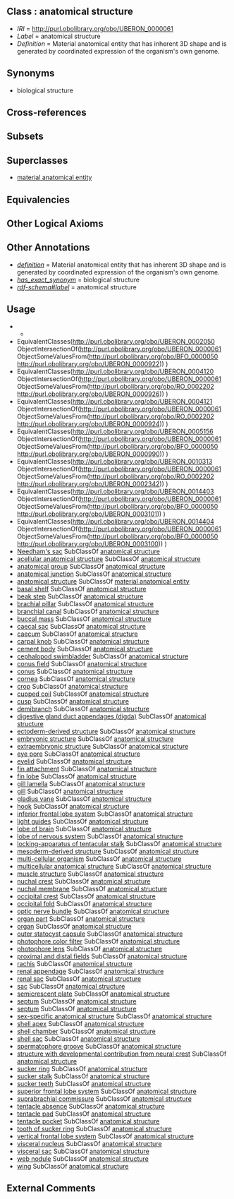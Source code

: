 
## Class : anatomical structure

 * *IRI* = http://purl.obolibrary.org/obo/UBERON_0000061
 * *Label* = anatomical structure
 * *Definition* = Material anatomical entity that has inherent 3D shape and is generated by coordinated expression of the organism's own genome.

## Synonyms

 * biological structure

## Cross-references


## Subsets


## Superclasses

 * [material anatomical entity](../../UBERON/65/UBERON_0000465.md)

## Equivalencies


## Other Logical Axioms


## Other Annotations

 * *[definition](../../IAO/15/IAO_0000115.md)* = Material anatomical entity that has inherent 3D shape and is generated by coordinated expression of the organism's own genome.
 * *[has_exact_synonym](../../ym/oboInOwl#hasExactSynonym.md)* = biological structure
 * *[rdf-schema#label](../../el/rdf-schema#label.md)* = anatomical structure

## Usage

 * -
 * EquivalentClasses(<http://purl.obolibrary.org/obo/UBERON_0002050> ObjectIntersectionOf(<http://purl.obolibrary.org/obo/UBERON_0000061> ObjectSomeValuesFrom(<http://purl.obolibrary.org/obo/BFO_0000050> <http://purl.obolibrary.org/obo/UBERON_0000922>)) )
 * EquivalentClasses(<http://purl.obolibrary.org/obo/UBERON_0004120> ObjectIntersectionOf(<http://purl.obolibrary.org/obo/UBERON_0000061> ObjectSomeValuesFrom(<http://purl.obolibrary.org/obo/RO_0002202> <http://purl.obolibrary.org/obo/UBERON_0000926>)) )
 * EquivalentClasses(<http://purl.obolibrary.org/obo/UBERON_0004121> ObjectIntersectionOf(<http://purl.obolibrary.org/obo/UBERON_0000061> ObjectSomeValuesFrom(<http://purl.obolibrary.org/obo/RO_0002202> <http://purl.obolibrary.org/obo/UBERON_0000924>)) )
 * EquivalentClasses(<http://purl.obolibrary.org/obo/UBERON_0005156> ObjectIntersectionOf(<http://purl.obolibrary.org/obo/UBERON_0000061> ObjectSomeValuesFrom(<http://purl.obolibrary.org/obo/BFO_0000050> <http://purl.obolibrary.org/obo/UBERON_0000990>)) )
 * EquivalentClasses(<http://purl.obolibrary.org/obo/UBERON_0010313> ObjectIntersectionOf(<http://purl.obolibrary.org/obo/UBERON_0000061> ObjectSomeValuesFrom(<http://purl.obolibrary.org/obo/RO_0002202> <http://purl.obolibrary.org/obo/UBERON_0002342>)) )
 * EquivalentClasses(<http://purl.obolibrary.org/obo/UBERON_0014403> ObjectIntersectionOf(<http://purl.obolibrary.org/obo/UBERON_0000061> ObjectSomeValuesFrom(<http://purl.obolibrary.org/obo/BFO_0000050> <http://purl.obolibrary.org/obo/UBERON_0003101>)) )
 * EquivalentClasses(<http://purl.obolibrary.org/obo/UBERON_0014404> ObjectIntersectionOf(<http://purl.obolibrary.org/obo/UBERON_0000061> ObjectSomeValuesFrom(<http://purl.obolibrary.org/obo/BFO_0000050> <http://purl.obolibrary.org/obo/UBERON_0003100>)) )
 * [Needham's sac](../../CEPH/71/CEPH_0000171.md) SubClassOf [anatomical structure](../../UBERON/61/UBERON_0000061.md)
 * [acellular anatomical structure](../../UBERON/76/UBERON_0000476.md) SubClassOf [anatomical structure](../../UBERON/61/UBERON_0000061.md)
 * [anatomical group](../../UBERON/80/UBERON_0000480.md) SubClassOf [anatomical structure](../../UBERON/61/UBERON_0000061.md)
 * [anatomical junction](../../UBERON/51/UBERON_0007651.md) SubClassOf [anatomical structure](../../UBERON/61/UBERON_0000061.md)
 * [anatomical structure](../../UBERON/61/UBERON_0000061.md) SubClassOf [material anatomical entity](../../UBERON/65/UBERON_0000465.md)
 * [basal shelf](../../CEPH/21/CEPH_0000021.md) SubClassOf [anatomical structure](../../UBERON/61/UBERON_0000061.md)
 * [beak step](../../CEPH/24/CEPH_0000024.md) SubClassOf [anatomical structure](../../UBERON/61/UBERON_0000061.md)
 * [brachial pillar](../../CEPH/34/CEPH_0000034.md) SubClassOf [anatomical structure](../../UBERON/61/UBERON_0000061.md)
 * [branchial canal](../../CEPH/28/CEPH_0000028.md) SubClassOf [anatomical structure](../../UBERON/61/UBERON_0000061.md)
 * [buccal mass](../../CEPH/39/CEPH_0000039.md) SubClassOf [anatomical structure](../../UBERON/61/UBERON_0000061.md)
 * [caecal sac](../../CEPH/45/CEPH_0000045.md) SubClassOf [anatomical structure](../../UBERON/61/UBERON_0000061.md)
 * [caecum](../../CEPH/46/CEPH_0000046.md) SubClassOf [anatomical structure](../../UBERON/61/UBERON_0000061.md)
 * [carpal knob](../../CEPH/52/CEPH_0000052.md) SubClassOf [anatomical structure](../../UBERON/61/UBERON_0000061.md)
 * [cement body](../../CEPH/50/CEPH_0000050.md) SubClassOf [anatomical structure](../../UBERON/61/UBERON_0000061.md)
 * [cephalopod swimbladder](../../CEPH/55/CEPH_0000255.md) SubClassOf [anatomical structure](../../UBERON/61/UBERON_0000061.md)
 * [conus field](../../CEPH/73/CEPH_0000073.md) SubClassOf [anatomical structure](../../UBERON/61/UBERON_0000061.md)
 * [conus](../../CEPH/72/CEPH_0000072.md) SubClassOf [anatomical structure](../../UBERON/61/UBERON_0000061.md)
 * [cornea](../../CEPH/74/CEPH_0000074.md) SubClassOf [anatomical structure](../../UBERON/61/UBERON_0000061.md)
 * [crop](../../CEPH/78/CEPH_0000078.md) SubClassOf [anatomical structure](../../UBERON/61/UBERON_0000061.md)
 * [cupped coil](../../CEPH/80/CEPH_0000080.md) SubClassOf [anatomical structure](../../UBERON/61/UBERON_0000061.md)
 * [cusp](../../CEPH/81/CEPH_0000081.md) SubClassOf [anatomical structure](../../UBERON/61/UBERON_0000061.md)
 * [demibranch](../../CEPH/85/CEPH_0000085.md) SubClassOf [anatomical structure](../../UBERON/61/UBERON_0000061.md)
 * [digestive gland duct appendages (digda)](../../CEPH/88/CEPH_0000088.md) SubClassOf [anatomical structure](../../UBERON/61/UBERON_0000061.md)
 * [ectoderm-derived structure](../../UBERON/21/UBERON_0004121.md) SubClassOf [anatomical structure](../../UBERON/61/UBERON_0000061.md)
 * [embryonic structure](../../UBERON/50/UBERON_0002050.md) SubClassOf [anatomical structure](../../UBERON/61/UBERON_0000061.md)
 * [extraembryonic structure](../../UBERON/78/UBERON_0000478.md) SubClassOf [anatomical structure](../../UBERON/61/UBERON_0000061.md)
 * [eye pore](../../CEPH/02/CEPH_0000102.md) SubClassOf [anatomical structure](../../UBERON/61/UBERON_0000061.md)
 * [eyelid](../../CEPH/00/CEPH_0000000.md) SubClassOf [anatomical structure](../../UBERON/61/UBERON_0000061.md)
 * [fin attachment](../../CEPH/06/CEPH_0000106.md) SubClassOf [anatomical structure](../../UBERON/61/UBERON_0000061.md)
 * [fin lobe](../../CEPH/09/CEPH_0000109.md) SubClassOf [anatomical structure](../../UBERON/61/UBERON_0000061.md)
 * [gill lamella](../../CEPH/23/CEPH_0000123.md) SubClassOf [anatomical structure](../../UBERON/61/UBERON_0000061.md)
 * [gill](../../CEPH/22/CEPH_0000122.md) SubClassOf [anatomical structure](../../UBERON/61/UBERON_0000061.md)
 * [gladius vane](../../CEPH/71/CEPH_0000271.md) SubClassOf [anatomical structure](../../UBERON/61/UBERON_0000061.md)
 * [hook](../../CEPH/34/CEPH_0000134.md) SubClassOf [anatomical structure](../../UBERON/61/UBERON_0000061.md)
 * [inferior frontal lobe system](../../CEPH/37/CEPH_0000137.md) SubClassOf [anatomical structure](../../UBERON/61/UBERON_0000061.md)
 * [light guides](../../CEPH/52/CEPH_0000152.md) SubClassOf [anatomical structure](../../UBERON/61/UBERON_0000061.md)
 * [lobe of brain](../../CEPH/93/CEPH_0000293.md) SubClassOf [anatomical structure](../../UBERON/61/UBERON_0000061.md)
 * [lobe of nervous system](../../CEPH/94/CEPH_0000294.md) SubClassOf [anatomical structure](../../UBERON/61/UBERON_0000061.md)
 * [locking-apparatus of tentacular stalk](../../CEPH/56/CEPH_0000156.md) SubClassOf [anatomical structure](../../UBERON/61/UBERON_0000061.md)
 * [mesoderm-derived structure](../../UBERON/20/UBERON_0004120.md) SubClassOf [anatomical structure](../../UBERON/61/UBERON_0000061.md)
 * [multi-cellular organism](../../UBERON/68/UBERON_0000468.md) SubClassOf [anatomical structure](../../UBERON/61/UBERON_0000061.md)
 * [multicellular anatomical structure](../../UBERON/00/UBERON_0010000.md) SubClassOf [anatomical structure](../../UBERON/61/UBERON_0000061.md)
 * [muscle structure](../../UBERON/90/UBERON_0005090.md) SubClassOf [anatomical structure](../../UBERON/61/UBERON_0000061.md)
 * [nuchal crest](../../CEPH/77/CEPH_0000177.md) SubClassOf [anatomical structure](../../UBERON/61/UBERON_0000061.md)
 * [nuchal membrane](../../CEPH/78/CEPH_0000178.md) SubClassOf [anatomical structure](../../UBERON/61/UBERON_0000061.md)
 * [occipital crest](../../CEPH/81/CEPH_0000181.md) SubClassOf [anatomical structure](../../UBERON/61/UBERON_0000061.md)
 * [occipital fold](../../CEPH/82/CEPH_0000182.md) SubClassOf [anatomical structure](../../UBERON/61/UBERON_0000061.md)
 * [optic nerve bundle](../../CEPH/92/CEPH_0000292.md) SubClassOf [anatomical structure](../../UBERON/61/UBERON_0000061.md)
 * [organ part](../../UBERON/64/UBERON_0000064.md) SubClassOf [anatomical structure](../../UBERON/61/UBERON_0000061.md)
 * [organ](../../UBERON/62/UBERON_0000062.md) SubClassOf [anatomical structure](../../UBERON/61/UBERON_0000061.md)
 * [outer statocyst capsule](../../CEPH/91/CEPH_0000191.md) SubClassOf [anatomical structure](../../UBERON/61/UBERON_0000061.md)
 * [photophore color filter](../../CEPH/69/CEPH_0000069.md) SubClassOf [anatomical structure](../../UBERON/61/UBERON_0000061.md)
 * [photophore lens](../../CEPH/50/CEPH_0000150.md) SubClassOf [anatomical structure](../../UBERON/61/UBERON_0000061.md)
 * [proximal and distal fields](../../CEPH/10/CEPH_0000210.md) SubClassOf [anatomical structure](../../UBERON/61/UBERON_0000061.md)
 * [rachis](../../CEPH/16/CEPH_0000216.md) SubClassOf [anatomical structure](../../UBERON/61/UBERON_0000061.md)
 * [renal appendage](../../CEPH/15/CEPH_0000215.md) SubClassOf [anatomical structure](../../UBERON/61/UBERON_0000061.md)
 * [renal sac](../../CEPH/37/CEPH_0001037.md) SubClassOf [anatomical structure](../../UBERON/61/UBERON_0000061.md)
 * [sac](../../UBERON/56/UBERON_0009856.md) SubClassOf [anatomical structure](../../UBERON/61/UBERON_0000061.md)
 * [semicrescent plate](../../CEPH/27/CEPH_0000227.md) SubClassOf [anatomical structure](../../UBERON/61/UBERON_0000061.md)
 * [septum](../../CEPH/27/CEPH_0001027.md) SubClassOf [anatomical structure](../../UBERON/61/UBERON_0000061.md)
 * [septum](../../UBERON/37/UBERON_0003037.md) SubClassOf [anatomical structure](../../UBERON/61/UBERON_0000061.md)
 * [sex-specific anatomical structure](../../UBERON/02/UBERON_0014402.md) SubClassOf [anatomical structure](../../UBERON/61/UBERON_0000061.md)
 * [shell apex](../../CEPH/50/CEPH_0001050.md) SubClassOf [anatomical structure](../../UBERON/61/UBERON_0000061.md)
 * [shell chamber](../../CEPH/45/CEPH_0001045.md) SubClassOf [anatomical structure](../../UBERON/61/UBERON_0000061.md)
 * [shell sac](../../CEPH/29/CEPH_0000229.md) SubClassOf [anatomical structure](../../UBERON/61/UBERON_0000061.md)
 * [spermatophore groove](../../CEPH/33/CEPH_0001033.md) SubClassOf [anatomical structure](../../UBERON/61/UBERON_0000061.md)
 * [structure with developmental contribution from neural crest](../../UBERON/14/UBERON_0010314.md) SubClassOf [anatomical structure](../../UBERON/61/UBERON_0000061.md)
 * [sucker ring](../../CEPH/36/CEPH_0000136.md) SubClassOf [anatomical structure](../../UBERON/61/UBERON_0000061.md)
 * [sucker stalk](../../CEPH/50/CEPH_0000250.md) SubClassOf [anatomical structure](../../UBERON/61/UBERON_0000061.md)
 * [sucker teeth](../../CEPH/51/CEPH_0000251.md) SubClassOf [anatomical structure](../../UBERON/61/UBERON_0000061.md)
 * [superior frontal lobe system](../../CEPH/02/CEPH_0000302.md) SubClassOf [anatomical structure](../../UBERON/61/UBERON_0000061.md)
 * [suprabrachial commissure](../../CEPH/54/CEPH_0000254.md) SubClassOf [anatomical structure](../../UBERON/61/UBERON_0000061.md)
 * [tentacle absence](../../CEPH/57/CEPH_0000257.md) SubClassOf [anatomical structure](../../UBERON/61/UBERON_0000061.md)
 * [tentacle pad](../../CEPH/58/CEPH_0000258.md) SubClassOf [anatomical structure](../../UBERON/61/UBERON_0000061.md)
 * [tentacle pocket](../../CEPH/59/CEPH_0000259.md) SubClassOf [anatomical structure](../../UBERON/61/UBERON_0000061.md)
 * [tooth of sucker ring](../../CEPH/38/CEPH_0001038.md) SubClassOf [anatomical structure](../../UBERON/61/UBERON_0000061.md)
 * [vertical frontal lobe system](../../CEPH/03/CEPH_0000303.md) SubClassOf [anatomical structure](../../UBERON/61/UBERON_0000061.md)
 * [visceral nucleus](../../CEPH/76/CEPH_0000276.md) SubClassOf [anatomical structure](../../UBERON/61/UBERON_0000061.md)
 * [visceral sac](../../CEPH/77/CEPH_0000277.md) SubClassOf [anatomical structure](../../UBERON/61/UBERON_0000061.md)
 * [web nodule](../../CEPH/81/CEPH_0000281.md) SubClassOf [anatomical structure](../../UBERON/61/UBERON_0000061.md)
 * [wing](../../CEPH/83/CEPH_0000283.md) SubClassOf [anatomical structure](../../UBERON/61/UBERON_0000061.md)

## External Comments

